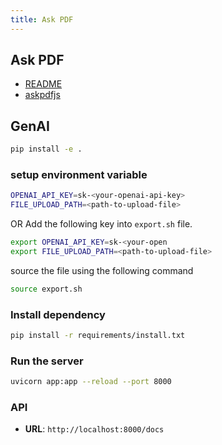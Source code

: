```yaml
---
title: Ask PDF
---
```



## Ask PDF


* [README](docs/index.md)
* [askpdfjs](docs/askpdfjs.md)




## GenAI

```bash
pip install -e .
```


### setup environment variable


```bash
OPENAI_API_KEY=sk-<your-openai-api-key>
FILE_UPLOAD_PATH=<path-to-upload-file>
```

OR 
Add the following key into `export.sh` file. 
```bash
export OPENAI_API_KEY=sk-<your-open
export FILE_UPLOAD_PATH=<path-to-upload-file>
```

source the file using the following command


```bash
source export.sh
```

### Install dependency

```bash
pip install -r requirements/install.txt
```

### Run the server

```bash
uvicorn app:app --reload --port 8000
```

### API

- **URL**: `http://localhost:8000/docs`
